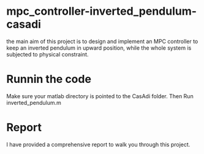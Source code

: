 # mpc_controller-inverted_pendulum-casadi
the main aim of this project is to design and implement an MPC controller to keep an inverted pendulum in upward position, while the whole system is subjected to physical constraint. 

# Runnin the code
Make sure your matlab directory is pointed to the CasAdi folder.
Then Run inverted_pendulum.m

# Report
I have provided a comprehensive report to walk you through this project.
